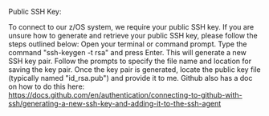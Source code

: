 Public SSH Key:

To connect to our z/OS system, we require your public SSH key. If you are unsure how to generate and retrieve your public SSH key, please follow the steps outlined below:
Open your terminal or command prompt.
Type the command "ssh-keygen -t rsa" and press Enter. This will generate a new SSH key pair.
Follow the prompts to specify the file name and location for saving the key pair.
Once the key pair is generated, locate the public key file (typically named "id_rsa.pub") and provide it to me.
Github also has a doc on how to do this here: https://docs.github.com/en/authentication/connecting-to-github-with-ssh/generating-a-new-ssh-key-and-adding-it-to-the-ssh-agent